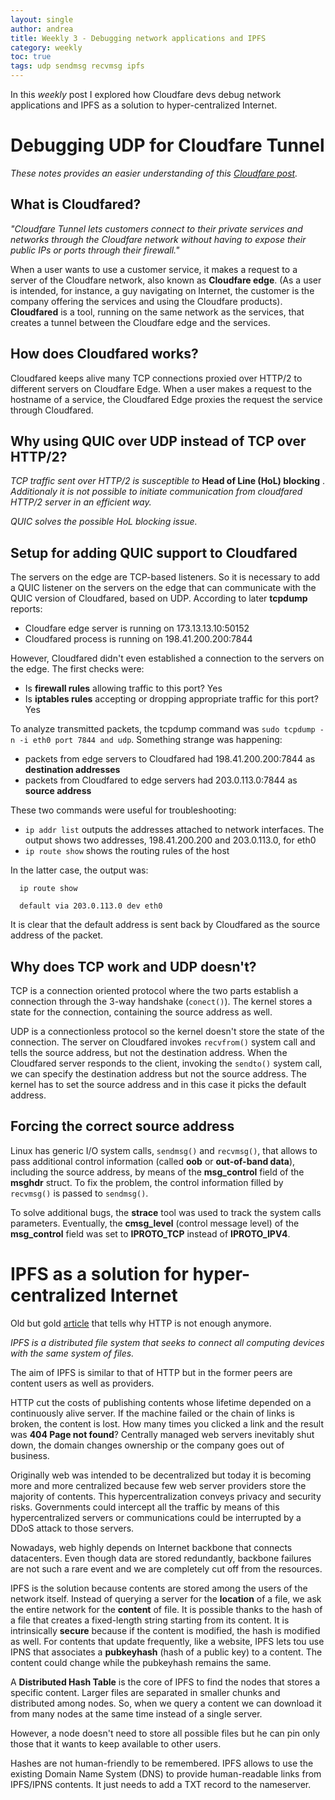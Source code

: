 ```yaml
---
layout: single
author: andrea
title: Weekly 3 - Debugging network applications and IPFS
category: weekly
toc: true
tags: udp sendmsg recvmsg ipfs
---
```


In this _weekly_ post I explored how Cloudfare devs debug network applications and
IPFS as a solution to hyper-centralized Internet.

# Debugging UDP for Cloudfare Tunnel
_These notes provides an easier understanding of this [Cloudfare post](https://blog.cloudflare.com/getting-cloudflare-tunnels-to-connect-to-the-cloudflare-network-with-quic/)._

## What is Cloudfared?

_"Cloudfare Tunnel lets customers connect to their private services and networks through the Cloudfare network without having to expose their public IPs or ports through their firewall."_

When a user wants to use a customer service, it makes a request to a server of the Cloudfare network, also known as __Cloudfare edge__. (As a user is intended, for instance, a guy navigating on Internet, the customer is the company offering the services and using the Cloudfare products). __Cloudfared__ is a tool, running on the same network as the services, that creates a tunnel between the Cloudfare edge and the services.

## How does Cloudfared works?
Cloudfared keeps alive many TCP connections proxied over HTTP/2 to different servers on Cloudfare Edge. When a user makes a request to the hostname of a service, the Cloudfared Edge proxies the request the service through Cloudfared.

## Why using QUIC over UDP instead of TCP over HTTP/2?
_TCP traffic sent over HTTP/2 is susceptible to_ __Head of Line (HoL) blocking__ . _Additionaly it is not possible to initiate communication from cloudfared HTTP/2 server in an efficient way._

_QUIC solves the possible HoL blocking issue._

## Setup for adding QUIC support to Cloudfared
The servers on the edge are TCP-based listeners. So it is necessary to add a QUIC listener on the servers on the edge that can communicate with the QUIC version of Cloudfared, based on UDP. According to later __tcpdump__ reports:
- Cloudfare edge server is running on 173.13.13.10:50152
- Cloudfared process is running on 198.41.200.200:7844

However, Cloudfared didn't even established a connection to the servers on the edge.
The first checks were:
- Is __firewall rules__ allowing traffic to this port? Yes
- Is __iptables rules__ accepting or dropping appropriate traffic for this port? Yes

To analyze transmitted packets, the tcpdump command was `sudo tcpdump -n -i eth0 port 7844 and udp`. Something strange was happening:
- packets from edge servers to Cloudfared had 198.41.200.200:7844 as __destination addresses__
- packets from Cloudfared to edge servers had 203.0.113.0:7844 as __source address__

These two commands were useful for troubleshooting:
- `ip addr list` outputs the addresses attached to network interfaces. The output shows two addresses, 198.41.200.200 and 203.0.113.0, for eth0
- `ip route show` shows the routing rules of the host

In the latter case, the output was:
```
  ip route show

  default via 203.0.113.0 dev eth0
```

It is clear that the default address is sent back by Cloudfared as the source address of the packet.

## Why does TCP work and UDP doesn't?
TCP is a connection oriented protocol where the two parts establish a connection through the 3-way handshake (`conect()`). The kernel stores a state for the connection, containing the source address as well.

UDP is a connectionless protocol so the kernel doesn't store the state of the connection. The server on Cloudfared invokes `recvfrom()` system call and tells the source address, but not the destination address. When the Cloudfared server responds to the client, invoking the `sendto()` system call, we can specify the destination address but not the source address. The kernel has to set the source address and in this case it picks the default address.

## Forcing the correct source address
Linux has generic I/O system calls, `sendmsg()` and `recvmsg()`, that allows to pass additional control information (called __oob__ or __out-of-band data__), including the source address, by means of the __msg_control__ field of the __msghdr__ struct. To fix the problem, the control information filled by `recvmsg()` is passed to `sendmsg()`.

To solve additional bugs, the __strace__ tool was used to track the system calls parameters. Eventually, the __cmsg_level__ (control message level) of the __msg_control__ field was set to __IPROTO_TCP__ instead of __IPROTO_IPV4__.

# IPFS as a solution for hyper-centralized Internet

Old but gold [article](https://ipfs.io/ipfs/QmNhFJjGcMPqpuYfxL62VVB9528NXqDNMFXiqN5bgFYiZ1/its-time-for-the-permanent-web.html) that tells why HTTP is not enough anymore.

_IPFS is a distributed file system that seeks to connect all computing devices with the same system of files._

The aim of IPFS is similar to that of HTTP but in the former peers are content users as well as providers.

HTTP cut the costs of publishing contents whose lifetime depended on a continuously alive server. If the machine failed or the chain of links is broken, the content is lost. How many times you clicked a link and the result was __404 Page not found__? Centrally managed web servers inevitably shut down, the domain changes ownership or the company goes out of business.

Originally web was intended to be decentralized but today it is becoming more and more centralized because few web server providers store the majority of contents. This hypercentralization conveys privacy and security risks. Governments could intercept all the traffic by means of this hypercentralized servers or communications could be interrupted by a DDoS attack to those servers.

Nowadays, web highly depends on Internet backbone that connects datacenters. Even though data are stored redundantly, backbone failures are not such a rare event and we are completely cut off from the resources.

IPFS is the solution because contents are stored among the users of the network itself. Instead of querying a server for the __location__ of a file, we ask the entire network for the __content__ of file. It is possible thanks to the hash of a file that creates a fixed-length string starting from its content. It is intrinsically __secure__ because if the content is modified, the hash is modified as well. For contents that update frequently, like a website, IPFS lets tou use IPNS that associates a __pubkeyhash__ (hash of a public key) to a content. The content could change while the pubkeyhash remains the same.

A __Distributed Hash Table__ is the core of IPFS to find the nodes that stores a specific content. Larger files are separated in smaller chunks and distributed among nodes. So, when we query a content we can download it from many nodes at the same time instead of a single server.

However, a node doesn't need to store all possible files but he can pin only those that it wants to keep available to other users.

Hashes are not human-friendly to be remembered. IPFS allows to use the existing Domain Name System (DNS) to provide human-readable links from IPFS/IPNS contents. It just needs to add a TXT record to the nameserver.

